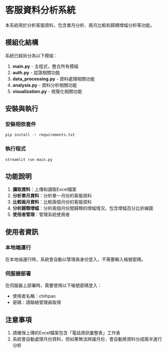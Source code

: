 # 客服資料分析系統

本系統用於分析客服資料，包含單月分析、兩月比較和歸類增幅分析等功能。

## 模組化結構

系統已經拆分為以下模組：

1. **main.py** - 主程式，整合所有模組
2. **auth.py** - 認證相關功能
3. **data_processing.py** - 資料處理相關功能
4. **analysis.py** - 資料分析相關功能
5. **visualization.py** - 視覺化相關功能

## 安裝與執行

### 安裝相依套件

```bash
pip install -r requirements.txt
```

### 執行程式

```bash
streamlit run main.py
```

## 功能說明

1. **讀取資料**：上傳和讀取Excel檔案
2. **分析單月資料**：分析單一月份的客服資料
3. **比較兩月資料**：比較兩個月份的客服資料
4. **分析歸類增幅**：分析兩個月份間歸類的增幅情況，包含增幅百分比折線圖
5. **使用者管理**：管理系統使用者

## 使用者資訊

### 本地端運行
在本地端運行時，系統會自動以管理員身份登入，不需要輸入帳號密碼。

### 伺服器部署
在伺服器上部署時，需要使用以下帳號密碼登入：
- 使用者名稱：chihpao
- 密碼：請聯絡管理員取得

## 注意事項

1. 請確保上傳的Excel檔案包含「電話資訊彙整表」工作表
2. 系統會自動處理月份資料，但如果無法辨識月份，會自動將資料分成兩半進行分析